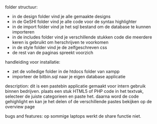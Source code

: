 folder structuur: 
- in de design folder vind je alle gemaakte designs
- in de GeSHI folder vind je alle code voor de syntax highlighter
- in de import folder vind je het sql bestand om de database te kunnen importeren
- in de includes folder vind je verschillende stukken code die meerdere keren is gebruikt om herschrijven te voorkomen
- in de style folder vind je de zelfgeschreven css
- de rest van de paginas spreekt voorzich

handleiding voor installatie:
- zet de volledige folder in de htdocs folder van xampp
- importeer de bitbin.sql naar je eigen database applicatie

description:
dit is een pastebin applicatie gemaakt voor intern gebruik binnen bedrijven.
plaats een stuk HTML5 of PHP code in het textvak, selecteer de juiste categorieen en paste het.
daarna word de code gehighlight en kan je het delen of de verschillende pastes bekijken op de overview page

bugs and features:
op sommige laptops werkt de share functie niet.
